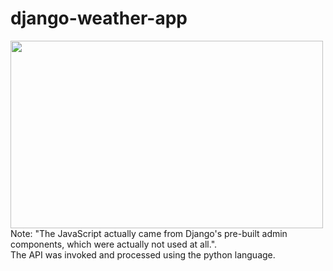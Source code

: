 # django-weather-app
<img src="https://github.com/markennlagliva/backendfolio/blob/main/static/assets/django-weather-app.png" height="300" width="500" />
Note: "The JavaScript actually came from Django's pre-built admin components, which were actually not used at all.". <br>
The API was invoked and processed using the python language.
